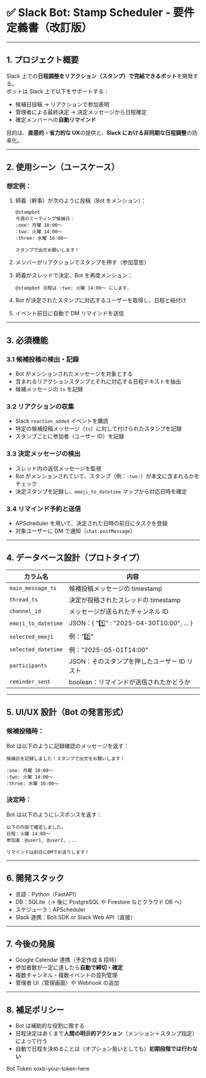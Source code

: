 # ✅ Slack Bot: Stamp Scheduler - 要件定義書（改訂版）

---

## 1. プロジェクト概要

Slack 上での**日程調整をリアクション（スタンプ）で完結できるボット**を開発する。  
ボットは Slack 上で以下をサポートする：

- 候補日投稿 → リアクションで参加表明
- 管理者による最終決定 → 決定メッセージから日程確定
- 確定メンバーへの**自動リマインド**

目的は、**直感的・省力的な UX**の提供と、**Slack における非同期な日程調整**の効率化。

---

## 2. 使用シーン（ユースケース）

### 想定例：

1. 師義（幹事）が次のように投稿（Bot をメンション）：

   ```
   @stampbot
   今週のミーティング候補日：
   :one: 月曜 10:00〜
   :two: 火曜 14:00〜
   :three: 水曜 16:00〜

   スタンプで出欠お願いします！
   ```

2. メンバーがリアクションでスタンプを押す（参加意思）

3. 師義がスレッドで決定、Bot を再度メンション：

   ```
   @stampbot 日程は :two: 火曜 14:00〜 にします．
   ```

4. Bot が決定されたスタンプに対応するユーザーを取得し、日程と紐付け

5. イベント前日に自動で DM リマインドを送信

---

## 3. 必須機能

### 3.1 候補投稿の検出・記録

- Bot がメンションされたメッセージを対象とする
- 含まれるリアクションスタンプとそれに対応する日程テキストを抽出
- 候補メッセージの `ts` を記録

### 3.2 リアクションの収集

- Slack `reaction_added` イベントを購読
- 特定の候補投稿メッセージ（`ts`）に対して付けられたスタンプを記録
- スタンプごとに参加者（ユーザー ID）を記録

### 3.3 決定メッセージの検出

- スレッド内の返信メッセージを監視
- Bot がメンションされていて、スタンプ（例：`:two:`）が本文に含まれるかをチェック
- 決定スタンプを記録し、`emoji_to_datetime` マップから対応日時を確定

### 3.4 リマインド予約と送信

- APScheduler を用いて、決定された日時の前日にタスクを登録
- 対象ユーザーに DM で通知（`chat.postMessage`）

---

## 4. データベース設計（プロトタイプ）

| カラム名            | 内容                                         |
| ------------------- | -------------------------------------------- |
| `main_message_ts`   | 候補投稿メッセージの timestamp               |
| `thread_ts`         | 決定が投稿されたスレッドの timestamp         |
| `channel_id`        | メッセージが送られたチャンネル ID            |
| `emoji_to_datetime` | JSON：{ ":one:" : "2025-04-30T10:00", ... }  |
| `selected_emoji`    | 例：":two:"                                  |
| `selected_datetime` | 例："2025-05-01T14:00"                       |
| `participants`      | JSON：そのスタンプを押したユーザー ID リスト |
| `reminder_sent`     | boolean：リマインドが送信されたかどうか      |

---

## 5. UI/UX 設計（Bot の発言形式）

### 候補投稿時：

Bot は以下のように記録確認のメッセージを返す：

```
候補日を記録しました！スタンプで出欠をお願いします！

:one: 月曜 10:00〜
:two: 火曜 14:00〜
:three: 水曜 16:00〜
```

### 決定時：

Bot は以下のようにレスポンスを返す：

```
以下の内容で確定しました。
日程：火曜 14:00〜
参加者：@user1, @user2, ...

リマインドは前日にDMでお送りします！
```

---

## 6. 開発スタック

- 言語：Python（FastAPI）
- DB：SQLite（→ 後に PostgreSQL や Firestore などクラウド DB へ）
- スケジューラ：APScheduler
- Slack 連携：Bolt SDK or Slack Web API（直接）

---

## 7. 今後の発展

- Google Calendar 連携（予定作成 & 招待）
- 参加者数が一定に達したら**自動で締切・確定**
- 複数チャンネル・複数イベントの並列管理
- 管理者 UI（管理画面）や Webhook の追加

---

## 8. 補足ポリシー

- Bot は補助的な役割に徹する
- 日程決定はあくまで**人間の明示的アクション**（メンション＋スタンプ指定）によって行う
- 自動で日程を決めることは（オプション扱いとしても）**初期段階では行わない**

Bot Token
xoxb-your-token-here
